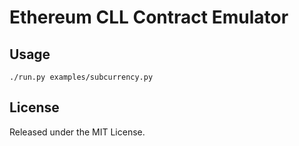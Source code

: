 # Ethereum CLL Contract Emulator

## Usage

`./run.py examples/subcurrency.py`

## License
Released under the MIT License.
